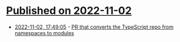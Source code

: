 # [Published on 2022-11-02](index.md)

* [2022-11-02, 17:49:05](https://news.ycombinator.com/item?id=33440030) - [PR that converts the TypeScript repo from namespaces to modules](https://github.com/microsoft/TypeScript/pull/51387)
